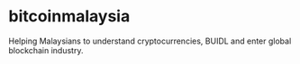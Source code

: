 # bitcoinmalaysia
Helping Malaysians to understand cryptocurrencies, BUIDL and enter global blockchain industry.
